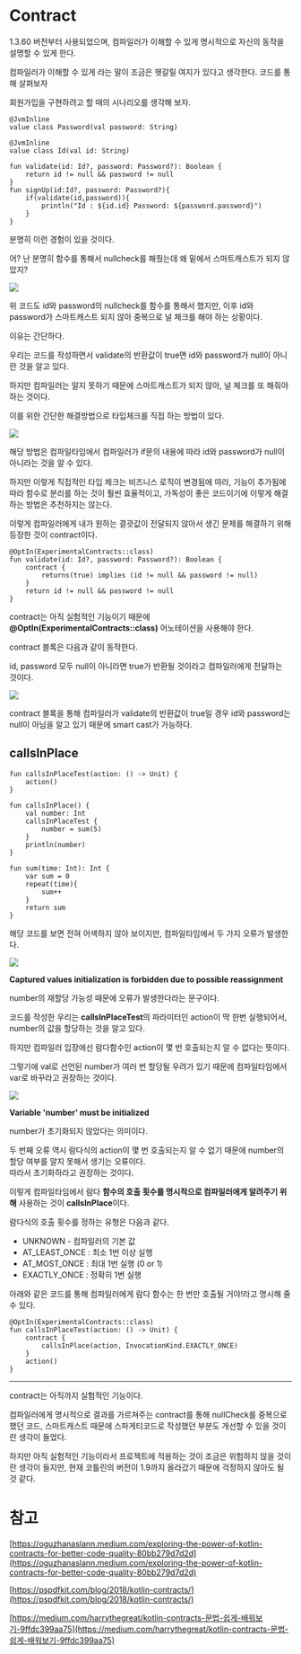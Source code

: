 # Contract

1.3.60 버전부터 사용되었으며, 컴파일러가 이해할 수 있게 명시적으로 자신의 동작을 설명할 수 있게 한다.

컴파일러가 이해할 수 있게 라는 말이 조금은 헷갈릴 여지가 있다고 생각한다. 코드를 통해 살펴보자

회원가입을 구현하려고 할 때의 시나리오를 생각해 보자.

```
@JvmInline
value class Password(val password: String)

@JvmInline
value class Id(val id: String)

fun validate(id: Id?, password: Password?): Boolean {
    return id != null && password != null
}
fun signUp(id:Id?, password: Password?){
    if(validate(id,password)){
        println("Id : ${id.id} Password: ${password.password}")
    }
}
```

분명히 이런 경험이 있을 것이다.

어? 난 분명히 함수를 통해서 nullcheck를 해줬는데 왜 밑에서 스마트캐스트가 되지 않았지?

![](https://blog.kakaocdn.net/dn/BFDsz/btsGmAMz56N/PvwP0WfKJ6HSuikj1Po3R0/img.png)

위 코드도 id와 password의 nullcheck를 함수를 통해서 했지만, 이후 id와 password가 스마트캐스트 되지 않아 중복으로 널 체크를 해야 하는 상황이다.

이유는 간단하다.

우리는 코드를 작성하면서 validate의 반환값이 true면 id와 password가 null이 아니란 것을 알고 있다.

하지만 컴파일러는 알지 못하기 때문에 스마트캐스트가 되지 않아, 널 체크를 또 해줘야 하는 것이다.

이를 위한 간단한 해결방법으로 타입체크를 직접 하는 방법이 있다.

![](https://blog.kakaocdn.net/dn/Kquna/btsGlWP6I7U/Uk63Wckw3JAPKVDe6MmX31/img.png)

해당 방법은 컴파일타임에서 컴파일러가 if문의 내용에 따라 id와 password가 null이 아니라는 것을 알 수 있다.

하지만 이렇게 직접적인 타입 체크는 비즈니스 로직이 변경됨에 따라, 기능이 추가됨에 따라 함수로 분리를 하는 것이 훨씬 효율적이고, 가독성이 좋은 코드이기에 이렇게 해결하는 방법은 추천하지는 않는다.

이렇게 컴파일러에게 내가 원하는 결괏값이 전달되지 않아서 생긴 문제를 해결하기 위해 등장한 것이 contract이다.

```
@OptIn(ExperimentalContracts::class)
fun validate(id: Id?, password: Password?): Boolean {
    contract {
        returns(true) implies (id != null && password != null)
    }
    return id != null && password != null
}
```

contract는 아직 실험적인 기능이기 때문에 **@OptIn(ExperimentalContracts::class)** 어노테이션을 사용해야 한다.

contract 블록은 다음과 같이 동작한다.

id, password 모두 null이 아니라면 true가 반환될 것이라고 컴파일러에게 전달하는 것이다.

![](https://blog.kakaocdn.net/dn/bcOxLB/btsGmB5MCw1/CtuyaFNIbVkVwTcvoV0db0/img.png)

contract 블록을 통해 컴파일러가 validate의 반환값이 true일 경우 id와 password는 null이 아님을 알고 있기 때문에 smart cast가 가능하다.

## callsInPlace

```
fun callsInPlaceTest(action: () -> Unit) {
    action()
}

fun callsInPlace() {
    val number: Int
    callsInPlaceTest {
        number = sum(5)
    }
    println(number)
}

fun sum(time: Int): Int {
    var sum = 0
    repeat(time){
        sum++
    }
    return sum
}
```

해당 코드를 보면 전혀 어색하지 않아 보이지만, 컴파일타임에서 두 가지 오류가 발생한다.

![](https://blog.kakaocdn.net/dn/RBRtb/btsGmBLtt9r/QVsk7XVGQPjMc2vv1cPfn0/img.png)

**Captured values initialization is forbidden due to possible reassignment**

number의 재할당 가능성 때문에 오류가 발생한다라는 문구이다.

코드를 작성한 우리는 **callsInPlaceTest**의 파라미터인 action이 딱 한번 실행되어서, number의 값을 할당하는 것을 알고 있다.

하지만 컴파일러 입장에선 람다함수인 action이 몇 번 호출되는지 알 수 없다는 뜻이다.

그렇기에 val로 선언된 number가 여러 번 할당될 우려가 있기 때문에 컴파일타임에서 var로 바꾸라고 권장하는 것이다.

![](https://blog.kakaocdn.net/dn/ckxpwr/btsGmcSHp57/DQHRc5J2rWLJMs4w2G4kB0/img.png)

**Variable 'number' must be initialized**

number가 초기화되지 않았다는 의미이다.

두 번째 오류 역시 람다식의 action이 몇 번 호출되는지 알 수 없기 때문에 number의 할당 여부를 알지 못해서 생기는 오류이다.  
따라서 초기화하라고 권장하는 것이다.

이렇게 컴파일타임에서 람다 **함수의 호출 횟수를 명시적으로 컴파일러에게 알려주기 위해** 사용하는 것이 **callsInPlace**이다.

람다식의 호출 횟수를 정하는 유형은 다음과 같다.

-   UNKNOWN - 컴파일러의 기본 값
-   AT\_LEAST\_ONCE : 최소 1번 이상 실행
-   AT\_MOST\_ONCE : 최대 1번 실행 (0 or 1)
-   EXACTLY\_ONCE : 정확히 1번 실행

아래와 같은 코드를 통해 컴파일러에게 람다 함수는 한 번만 호출될 거야!라고 명시해 줄 수 있다.

```
@OptIn(ExperimentalContracts::class)
fun callsInPlaceTest(action: () -> Unit) {
    contract {
        callsInPlace(action, InvocationKind.EXACTLY_ONCE)
    }
    action()
}
```

---

contract는 아직까지 실험적인 기능이다.

컴파일러에게 명시적으로 결과를 가르쳐주는 contract를 통해 nullCheck를 중복으로 했던 코드, 스마트캐스트 때문에 스파게티코드로 작성했던 부분도 개선할 수 있을 것이란 생각이 들었다.

하지만 아직 실험적인 기능이라서 프로젝트에 적용하는 것이 조금은 위험하지 않을 것이란 생각이 들지만, 현재 코틀린의 버전이 1.9까지 올라갔기 때문에 걱정하지 않아도 될 것 같다.

# 참고

[https://oguzhanaslann.medium.com/exploring-the-power-of-kotlin-contracts-for-better-code-quality-80bb279d7d2d](https://oguzhanaslann.medium.com/exploring-the-power-of-kotlin-contracts-for-better-code-quality-80bb279d7d2d)

[https://pspdfkit.com/blog/2018/kotlin-contracts/](https://pspdfkit.com/blog/2018/kotlin-contracts/)

[https://medium.com/harrythegreat/kotlin-contracts-문법-쉽게-배워보기-9ffdc399aa75](https://medium.com/harrythegreat/kotlin-contracts-문법-쉽게-배워보기-9ffdc399aa75)